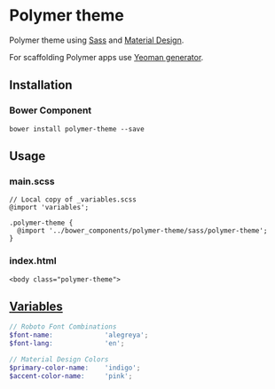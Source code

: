 # Polymer theme

Polymer theme using [Sass](http://sass-lang.com) and [Material Design](http://www.google.com/design/).

For scaffolding Polymer apps use [Yeoman generator](https://github.com/yeoman/generator-polymer).

## Installation

### Bower Component

```
bower install polymer-theme --save
```

## Usage

### main.scss

```
// Local copy of _variables.scss
@import 'variables';

.polymer-theme {
  @import '../bower_components/polymer-theme/sass/polymer-theme';
}
```

### index.html

```
<body class="polymer-theme">
```

## [Variables](https://github.com/StartPolymer/polymer-theme/blob/master/sass/_variables.scss)

```scss
// Roboto Font Combinations
$font-name:             'alegreya';
$font-lang:             'en';

// Material Design Colors
$primary-color-name:    'indigo';
$accent-color-name:     'pink';
```
